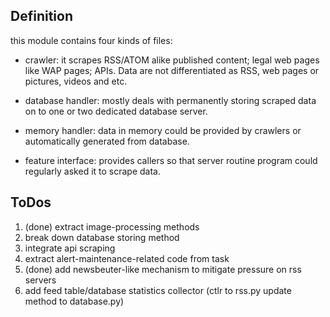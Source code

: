 Definition
-----------
this module contains four kinds of files:
* crawler: it scrapes RSS/ATOM alike published content; legal web pages like
  WAP pages; APIs. Data are not differentiated as RSS, web pages or pictures,
videos and etc.

* database handler: mostly deals with permanently storing scraped data on to
  one or two dedicated database server.

* memory handler: data in memory could be provided by crawlers or automatically
  generated from database.

* feature interface: provides callers so that server routine program could
  regularly asked it to scrape data.

ToDos
------
1. (done) extract image-processing methods
2. break down database storing method
3. integrate api scraping
4. extract alert-maintenance-related code from task
5. (done) add newsbeuter-like mechanism to mitigate pressure on rss servers
6. add feed table/database statistics collector (ctlr to rss.py update method
   to database.py)
